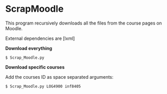 ScrapMoodle
=================

This program recursively downloads all the files from the course pages on Moodle.

External dependencies are [lxml]

**Download everything**

    $ Scrap_Moodle.py
    
**Download specific courses**

Add the courses ID as space separated arguments:

    $ Scrap_Moodle.py LOG4900 inf8405